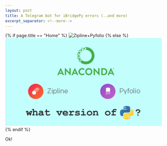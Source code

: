 ```yaml
---
layout: post
title: A Telegram bot for iBridgePy errors (..and more)
excerpt_separator: <!--more-->
---
```

{% if page.title == "Home" %}
  ![Zipline+Pyfolio](../images/zipline_pyfolio.jpg)
{% else %}
  ![Zipline+Pyfolio](/images/zipline_pyfolio.jpg)
{% endif %}

Ok!

<!--more-->
